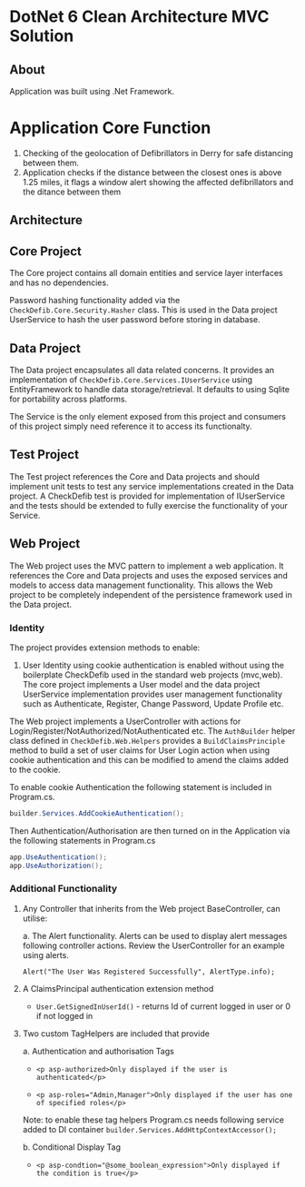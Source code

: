 
DotNet 6 Clean Architecture MVC Solution
========================================
## About

Application was built using .Net Framework. 

# Application Core Function
1. Checking of the geolocation of Defibrillators in Derry for safe distancing between them.
2. Application checks if the distance between the closest ones is above 1.25 miles, it flags a window alert showing the affected defibrillators and the ditance between them


## Architecture

## Core Project

The Core project contains all domain entities and service layer interfaces and has no dependencies.

Password hashing functionality added via the ```CheckDefib.Core.Security.Hasher``` class. This is used in the Data project UserService to hash the user password before storing in database.

## Data Project

The Data project encapsulates all data related concerns. It provides an implementation of ```CheckDefib.Core.Services.IUserService``` using EntityFramework to handle data storage/retrieval. It defaults to using Sqlite for portability across platforms.

The Service is the only element exposed from this project and consumers of this project simply need reference it to access its functionalty.

## Test Project

The Test project references the Core and Data projects and should implement unit tests to test any service implementations created in the Data project. A CheckDefib test is provided for implementation of IUserService and the tests should be extended to fully exercise the functionality of your Service.

## Web Project

The Web project uses the MVC pattern to implement a web application. It references the Core and Data projects and uses the exposed services and models to access data management functionality. This allows the Web project to be completely independent of the persistence framework used in the Data project.

### Identity

The project provides extension methods to enable:

1. User Identity using cookie authentication is enabled without using the boilerplate CheckDefib used in the standard web projects (mvc,web).  The core project implements a User model and the data project UserService implementation provides user management functionality such as Authenticate, Register, Change Password, Update Profile etc.

The Web project implements a UserController with actions for Login/Register/NotAuthorized/NotAuthenticated etc. The ```AuthBuilder``` helper class defined in ```CheckDefib.Web.Helpers``` provides a ```BuildClaimsPrinciple``` method to build a set of user claims for User Login action when using cookie authentication and this can be modified to amend the claims added to the cookie.

To enable cookie Authentication the following statement is included in Program.cs.

```c#
builder.Services.AddCookieAuthentication();
```

Then Authentication/Authorisation are then turned on in the Application via the following statements in Program.cs

```c#
app.UseAuthentication();
app.UseAuthorization();
```

### Additional Functionality

1. Any Controller that inherits from the Web project BaseController, can utilise:

    a. The Alert functionality. Alerts can be used to display alert messages following controller actions. Review the UserController for an example using alerts.

    ```Alert("The User Was Registered Successfully", AlertType.info);```

2. A ClaimsPrincipal authentication extension method
    * ```User.GetSignedInUserId()``` - returns Id of current logged in user or 0 if not logged in

3. Two custom TagHelpers are included that provide

    a. Authentication and authorisation Tags

    * ```<p asp-authorized>Only displayed if the user is authenticated</p>```

    * ```<p asp-roles="Admin,Manager">Only displayed if the user has one of specified roles</p>```

    Note: to enable these tag helpers Program.cs needs following service added to DI container
    ```builder.Services.AddHttpContextAccessor();```

    b. Conditional Display Tag

    * ```<p asp-condtion="@some_boolean_expression">Only displayed if the condition is true</p>```
